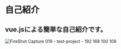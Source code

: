 # 自己紹介

## vue.jsによる簡単な自己紹介です。
![FireShot Capture 019 - test-project - 192 168 100 109](https://user-images.githubusercontent.com/62837064/91057841-b7059000-e662-11ea-96f4-409793ac6f46.png)


